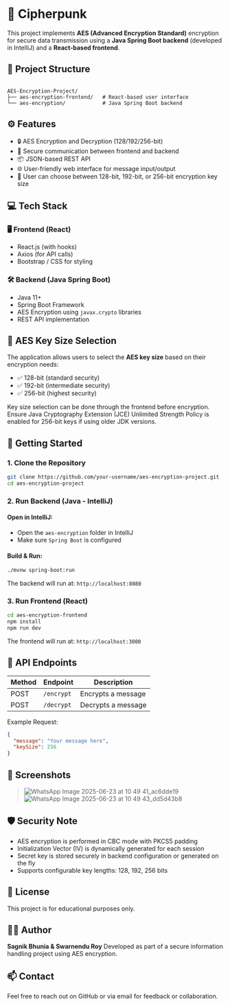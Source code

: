 # 🔐 Cipherpunk

This project implements **AES (Advanced Encryption Standard)** encryption for secure data transmission using a **Java Spring Boot backend** (developed in IntelliJ) and a **React-based frontend**.

## 📂 Project Structure

```

AES-Encryption-Project/
├── aes-encryption-frontend/   # React-based user interface
└── aes-encryption/            # Java Spring Boot backend

````

## ⚙️ Features

- 🔒 AES Encryption and Decryption (128/192/256-bit)
- 🔁 Secure communication between frontend and backend
- 📦 JSON-based REST API
- 🌐 User-friendly web interface for message input/output
- 🧩 User can choose between 128-bit, 192-bit, or 256-bit encryption key size

## 💻 Tech Stack

### 🖥 Frontend (React)
- React.js (with hooks)
- Axios (for API calls)
- Bootstrap / CSS for styling

### 🛠 Backend (Java Spring Boot)
- Java 11+
- Spring Boot Framework
- AES Encryption using `javax.crypto` libraries
- REST API implementation

## 🔐 AES Key Size Selection

The application allows users to select the **AES key size** based on their encryption needs:

- ✅ 128-bit (standard security)
- ✅ 192-bit (intermediate security)
- ✅ 256-bit (highest security)

Key size selection can be done through the frontend before encryption. Ensure Java Cryptography Extension (JCE) Unlimited Strength Policy is enabled for 256-bit keys if using older JDK versions.

## 🚀 Getting Started

### 1. Clone the Repository

```bash
git clone https://github.com/your-username/aes-encryption-project.git
cd aes-encryption-project
````

### 2. Run Backend (Java - IntelliJ)

#### Open in IntelliJ:

* Open the `aes-encryption` folder in IntelliJ
* Make sure `Spring Boot` is configured

#### Build & Run:

```bash
./mvnw spring-boot:run
```

The backend will run at:
`http://localhost:8080`

### 3. Run Frontend (React)

```bash
cd aes-encryption-frontend
npm install
npm run dev
```

The frontend will run at:
`http://localhost:3000`

## 🔄 API Endpoints

| Method | Endpoint   | Description        |
| ------ | ---------- | ------------------ |
| POST   | `/encrypt` | Encrypts a message |
| POST   | `/decrypt` | Decrypts a message |

Example Request:

```json
{
  "message": "Your message here",
  "keySize": 256
}
```

## 📸 Screenshots

> ![WhatsApp Image 2025-06-23 at 10 49 41_ac6dde19](https://github.com/user-attachments/assets/7a995a61-b1f2-4bca-ae86-73e4dfe532d9)
> ![WhatsApp Image 2025-06-23 at 10 49 43_dd5d43b8](https://github.com/user-attachments/assets/d22ffd0d-972a-4290-9df8-f9d1c06b3a13)



## 🛡 Security Note

* AES encryption is performed in CBC mode with PKCS5 padding
* Initialization Vector (IV) is dynamically generated for each session
* Secret key is stored securely in backend configuration or generated on the fly
* Supports configurable key lengths: 128, 192, 256 bits

## 📜 License

This project is for educational purposes only.

## 🙋‍♂️ Author

**Sagnik Bhunia & Swarnendu Roy**
Developed as part of a secure information handling project using AES encryption.

## 📫 Contact

Feel free to reach out on GitHub or via email for feedback or collaboration.


